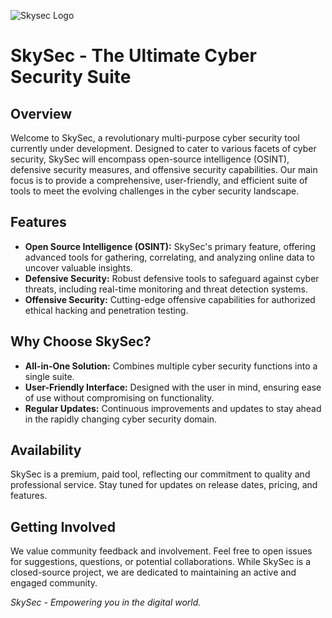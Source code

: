 ![Skysec Logo](https://loopofficial.work/skysec.png)

# SkySec - The Ultimate Cyber Security Suite

## Overview
Welcome to SkySec, a revolutionary multi-purpose cyber security tool currently under development. Designed to cater to various facets of cyber security, SkySec will encompass open-source intelligence (OSINT), defensive security measures, and offensive security capabilities. Our main focus is to provide a comprehensive, user-friendly, and efficient suite of tools to meet the evolving challenges in the cyber security landscape.

## Features
- **Open Source Intelligence (OSINT):** SkySec's primary feature, offering advanced tools for gathering, correlating, and analyzing online data to uncover valuable insights.
- **Defensive Security:** Robust defensive tools to safeguard against cyber threats, including real-time monitoring and threat detection systems.
- **Offensive Security:** Cutting-edge offensive capabilities for authorized ethical hacking and penetration testing.

## Why Choose SkySec?
- **All-in-One Solution:** Combines multiple cyber security functions into a single suite.
- **User-Friendly Interface:** Designed with the user in mind, ensuring ease of use without compromising on functionality.
- **Regular Updates:** Continuous improvements and updates to stay ahead in the rapidly changing cyber security domain.

## Availability
SkySec is a premium, paid tool, reflecting our commitment to quality and professional service. Stay tuned for updates on release dates, pricing, and features.

## Getting Involved
We value community feedback and involvement. Feel free to open issues for suggestions, questions, or potential collaborations. While SkySec is a closed-source project, we are dedicated to maintaining an active and engaged community.

*SkySec - Empowering you in the digital world.*
